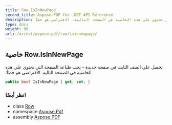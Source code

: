 ```yaml
---
title: Row.IsInNewPage
second_title: Aspose.PDF for .NET API Reference
description: خاصية الصف. تحصل على الصف الثابت في صفحة جديدة - يجب طباعة الصفحة التي تحتوي على هذه الخاصية في الصفحة التالية. الافتراضي هو خطأ
type: docs
weight: 90
url: /ar/net/aspose.pdf/row/isinnewpage/
---
```

## خاصية Row.IsInNewPage

تحصل على الصف الثابت في صفحة جديدة - يجب طباعة الصفحة التي تحتوي على هذه الخاصية في الصفحة التالية. الافتراضي هو خطأ؛

```csharp
public bool IsInNewPage { get; set; }
```

### انظر أيضًا

* class [Row](../)
* namespace [Aspose.Pdf](../../../aspose.pdf/)
* assembly [Aspose.PDF](../../../)